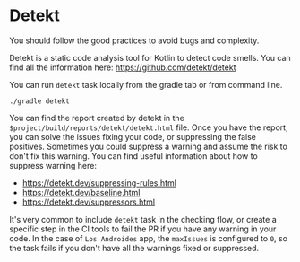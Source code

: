 # Detekt

You should follow the good practices to avoid bugs and complexity.

Detekt is a static code analysis tool for Kotlin to detect code smells.
You can find all the information here: https://github.com/detekt/detekt

You can run `detekt` task locally from the gradle tab or from command line.

```
./gradle detekt
```

You can find the report created by detekt in the `$project/build/reports/detekt/detekt.html` file.
Once you have the report, you can solve the issues fixing your code, or suppressing the false positives. 
Sometimes you could suppress a warning and assume the risk to don't fix this warning. You can find useful information about how to suppress warning here:
- https://detekt.dev/suppressing-rules.html
- https://detekt.dev/baseline.html
- https://detekt.dev/suppressors.html

It's very common to include `detekt` task in the checking flow, or create a specific step in the CI tools to fail the PR if you have any warning in your code.
In the case of `Los Androides` app, the `maxIssues` is configured to `0`, so the task fails if you don't have all the warnings fixed or suppressed. 
